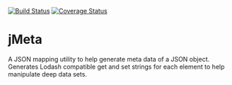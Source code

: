 [![Build Status](https://travis-ci.com/SWoskowiak/jMeta.svg?branch=master)](https://travis-ci.com/SWoskowiak/jMeta)
[![Coverage Status](https://coveralls.io/repos/github/SWoskowiak/jMeta/badge.svg?branch=master)](https://coveralls.io/github/SWoskowiak/jMeta?branch=master)

# jMeta
A JSON mapping utility to help generate meta data of a JSON object. Generates Lodash compatible get and set strings for each element to help manipulate deep data sets. 
